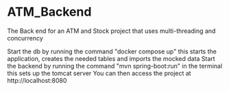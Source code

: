 # ATM_Backend
The Back end for an ATM and Stock project that uses multi-threading and concurrency

Start the db by running the command "docker compose up" this starts the application, creates the needed tables and imports the mocked data
Start the backend by running the command "mvn spring-boot:run" in the terminal this sets up the tomcat server
You can then access the project at http://localhost:8080